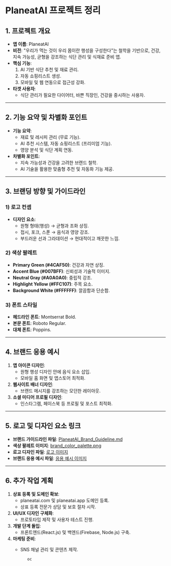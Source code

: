 
# PlaneatAI 프로젝트 정리

## 1. 프로젝트 개요
- **앱 이름**: PlaneatAI  
- **비전**: "우리가 먹는 것이 우리 몸이란 행성을 구성한다"는 철학을 기반으로, 건강, 지속 가능성, 균형을 강조하는 식단 관리 및 식재료 준비 앱.  
- **핵심 기능**:  
  1. AI 기반 식단 추천 및 재료 관리.  
  2. 자동 쇼핑리스트 생성.  
  3. 모바일 및 웹 연동으로 접근성 강화.  
- **타겟 사용자**:  
  - 식단 관리가 필요한 다이어터, 바쁜 직장인, 건강을 중시하는 사용자.  

---

## 2. 기능 요약 및 차별화 포인트
- **기능 요약**:
  - 재료 및 레시피 관리 (무료 기능).
  - AI 추천 시스템, 자동 쇼핑리스트 (프리미엄 기능).  
  - 영양 분석 및 식단 계획 연동.  
- **차별화 포인트**:
  - 지속 가능성과 건강을 고려한 브랜드 철학.  
  - AI 기술을 활용한 맞춤형 추천 및 자동화 기능 제공.  

---

## 3. 브랜딩 방향 및 가이드라인

### **1) 로고 컨셉**
- **디자인 요소**:
  - 원형 형태(행성) → 균형과 조화 상징.
  - 접시, 포크, 스푼 → 음식과 영양 강조.
  - 부드러운 선과 그라데이션 → 현대적이고 깨끗한 느낌.  

### **2) 색상 팔레트**
- **Primary Green (#4CAF50)**: 건강과 자연 상징.
- **Accent Blue (#007BFF)**: 신뢰성과 기술적 이미지.  
- **Neutral Gray (#A0A0A0)**: 중립적 강조.  
- **Highlight Yellow (#FFC107)**: 주목 요소.  
- **Background White (#FFFFFF)**: 깔끔함과 단순함.  

### **3) 폰트 스타일**
- **헤드라인 폰트**: Montserrat Bold.  
- **본문 폰트**: Roboto Regular.  
- **대체 폰트**: Poppins.  

---

## 4. 브랜드 응용 예시
1. **앱 아이콘 디자인**:
   - 원형 행성 디자인 안에 음식 요소 삽입.  
   - 모바일 홈 화면 및 앱스토어 최적화.  
2. **웹사이트 배너 디자인**:
   - 브랜드 메시지를 강조하는 모던한 레이아웃.  
3. **소셜 미디어 프로필 디자인**:
   - 인스타그램, 페이스북 등 프로필 및 포스트 최적화.  

---

## 5. 로고 및 디자인 요소 링크
- **브랜드 가이드라인 파일**: [PlaneatAI_Brand_Guideline.md](PlaneatAI_Brand_Guideline.md)  
- **색상 팔레트 이미지**: [brand_color_palette.png](brand_color_palette.png)  
- **로고 디자인 파일**: [로고 이미지](A_minimalist_logo_design_for_PlaneatAI_combining_p.png)  
- **브랜드 응용 예시 파일**: [응용 예시 이미지](Brand_application_examples_for_PlaneatAI,_showcasi.png)  

---

## 6. 추가 작업 계획
1. **상표 등록 및 도메인 확보**:
   - planeatai.com 및 planeatai.app 도메인 등록.  
   - 상표 등록 전문가 상담 및 보호 절차 시작.  
2. **UI/UX 디자인 구체화**:
   - 프로토타입 제작 및 사용자 테스트 진행.  
3. **개발 단계 돌입**:
   - 프론트엔드(React.js) 및 백엔드(Firebase, Node.js) 구축.  
4. **마케팅 준비**:
   - SNS 채널 관리 및 콘텐츠 제작.  




            oc